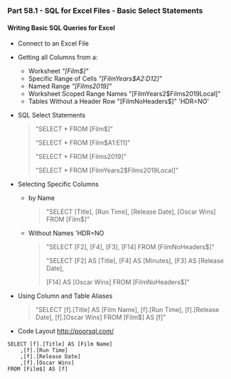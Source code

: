 ### Part 58.1 - SQL for Excel Files - Basic Select Statements

#### Writing Basic SQL Queries for Excel

- Connect to an Excel File

- Getting all Columns from a:

  - Worksheet 	  *"[Film$]"*
  - Specific Range of Cells   *"[FilmYears$A2:D12]"*
  - Named Range    *"[Films2019]"*
  - Worksheet Scoped Range Names    "[FilmYears2$Films2019Local]"
  - Tables Without a Header Row  "[FilmNoHeaders$]" 'HDR=NO'

- SQL Select Statements

  > "SELECT * FROM [Film$]"
  >
  > "SELECT * FROM [Film$A1:E11]"
  >
  > "SELECT * FROM [Films2019]"
  >
  > "SELECT * FROM [FilmYears2$Films2019Local]"

- Selecting Specific Columns

  - by Name

    > "SELECT [Title], [Run Time], [Release Date], [Oscar Wins] FROM [Film$]"

  - Without Names    'HDR=NO

    > "SELECT [F2], [F4], [F3], [F14] FROM [FilmNoHeaders$]"
    >
    > "SELECT [F2] AS [Title], [F4] AS [Minutes], [F3] AS [Release Date], 
    >
    > [F14] AS [Oscar Wins] FROM [FilmNoHeaders$]"

- Using Column and Table Aliases

  > "SELECT [f].[Title] AS [Film Name], [f].[Run Time], [f].[Release Date], [f].[Oscar Wins] FROM [Film$] AS [f]"  

- Code Layout  http://poorsql.com/

```
SELECT [f].[Title] AS [Film Name]
	,[f].[Run Time]
	,[f].[Release Date]
	,[f].[Oscar Wins]
FROM [Film$] AS [f]
```

